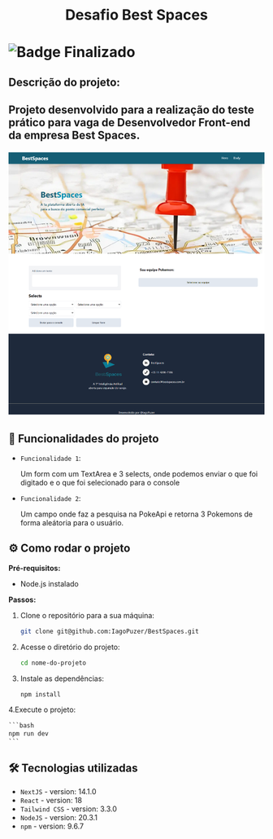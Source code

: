 <h1 align="center"> Desafio Best Spaces <h1>

![Badge Finalizado](http://img.shields.io/static/v1?label=STATUS&message=FINALIZADO&color=GREEN&style=for-the-badge)

<h2>Descrição do projeto:<h2>
<p>Projeto desenvolvido para a realização do teste prático para vaga de Desenvolvedor Front-end da empresa Best Spaces.</p>

<p align="center">
 <img src="./src/app/assets/images/telaBestSpace.png">
</p>

## :hammer: Funcionalidades do projeto

- `Funcionalidade 1`:
    <p>Um form com um TextArea e 3 selects, onde podemos enviar o que foi digitado e o que foi selecionado para o console <p>

- `Funcionalidade 2`:
    <p>Um campo onde faz a pesquisa na PokeApi e retorna 3 Pokemons de forma aleátoria para o usuário.<p>

## :gear: Como rodar o projeto

**Pré-requisitos:**

- Node.js instalado

**Passos:**

1. Clone o repositório para a sua máquina:

   ```bash
   git clone git@github.com:IagoPuzer/BestSpaces.git

   ```

2. Acesse o diretório do projeto:

   ```bash
   cd nome-do-projeto
   ```

3. Instale as dependências:

   ```bash
   npm install
   ```

4.Execute o projeto:

    ```bash
    npm run dev
    ```

## 🛠️ Tecnologias utilizadas

- `NextJS` - version: 14.1.0
- `React` - version: 18
- `Tailwind CSS` - version: 3.3.0
- `NodeJS` - version: 20.3.1
- `npm` - version: 9.6.7
